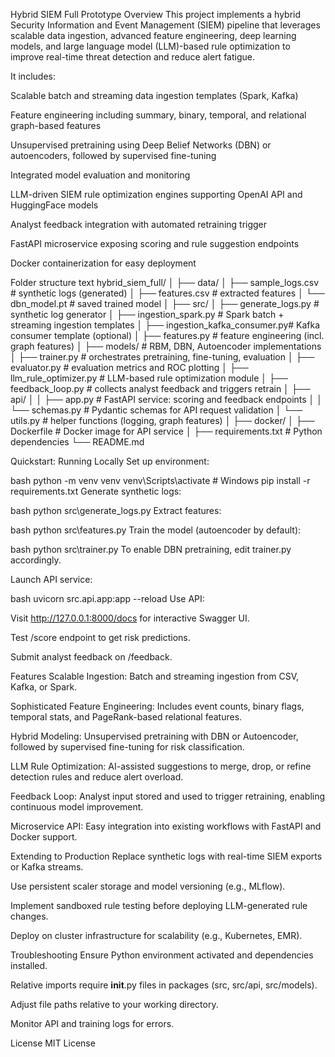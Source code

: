 Hybrid SIEM Full Prototype
Overview
This project implements a hybrid Security Information and Event Management (SIEM) pipeline that leverages scalable data ingestion, advanced feature engineering, deep learning models, and large language model (LLM)-based rule optimization to improve real-time threat detection and reduce alert fatigue.

It includes:

Scalable batch and streaming data ingestion templates (Spark, Kafka)

Feature engineering including summary, binary, temporal, and relational graph-based features

Unsupervised pretraining using Deep Belief Networks (DBN) or autoencoders, followed by supervised fine-tuning

Integrated model evaluation and monitoring

LLM-driven SIEM rule optimization engines supporting OpenAI API and HuggingFace models

Analyst feedback integration with automated retraining trigger

FastAPI microservice exposing scoring and rule suggestion endpoints

Docker containerization for easy deployment

Folder structure
text
hybrid_siem_full/
│
├── data/
│   ├── sample_logs.csv            # synthetic logs (generated)
│   ├── features.csv               # extracted features
│   └── dbn_model.pt               # saved trained model
│
├── src/
│   ├── generate_logs.py           # synthetic log generator
│   ├── ingestion_spark.py         # Spark batch + streaming ingestion templates
│   ├── ingestion_kafka_consumer.py# Kafka consumer template (optional)
│   ├── features.py                # feature engineering (incl. graph features)
│   ├── models/                   # RBM, DBN, Autoencoder implementations
│   ├── trainer.py                # orchestrates pretraining, fine-tuning, evaluation
│   ├── evaluator.py              # evaluation metrics and ROC plotting
│   ├── llm_rule_optimizer.py     # LLM-based rule optimization module
│   ├── feedback_loop.py          # collects analyst feedback and triggers retrain
│   ├── api/
│   │   ├── app.py                # FastAPI service: scoring and feedback endpoints
│   │   └── schemas.py            # Pydantic schemas for API request validation
│   └── utils.py                 # helper functions (logging, graph features)
│
├── docker/
│   ├── Dockerfile                # Docker image for API service
│
├── requirements.txt             # Python dependencies
└── README.md                    


Quickstart: Running Locally
Set up environment:

bash
python -m venv venv
venv\Scripts\activate  # Windows
pip install -r requirements.txt
Generate synthetic logs:

bash
python src\generate_logs.py
Extract features:

bash
python src\features.py
Train the model (autoencoder by default):

bash
python src\trainer.py
To enable DBN pretraining, edit trainer.py accordingly.

Launch API service:

bash
uvicorn src.api.app:app --reload
Use API:

Visit http://127.0.0.1:8000/docs for interactive Swagger UI.

Test /score endpoint to get risk predictions.

Submit analyst feedback on /feedback.

Features
Scalable Ingestion: Batch and streaming ingestion from CSV, Kafka, or Spark.

Sophisticated Feature Engineering: Includes event counts, binary flags, temporal stats, and PageRank-based relational features.

Hybrid Modeling: Unsupervised pretraining with DBN or Autoencoder, followed by supervised fine-tuning for risk classification.

LLM Rule Optimization: AI-assisted suggestions to merge, drop, or refine detection rules and reduce alert overload.

Feedback Loop: Analyst input stored and used to trigger retraining, enabling continuous model improvement.

Microservice API: Easy integration into existing workflows with FastAPI and Docker support.

Extending to Production
Replace synthetic logs with real-time SIEM exports or Kafka streams.

Use persistent scaler storage and model versioning (e.g., MLflow).

Implement sandboxed rule testing before deploying LLM-generated rule changes.

Deploy on cluster infrastructure for scalability (e.g., Kubernetes, EMR).

Troubleshooting
Ensure Python environment activated and dependencies installed.

Relative imports require __init__.py files in packages (src, src/api, src/models).

Adjust file paths relative to your working directory.

Monitor API and training logs for errors.

License
MIT License